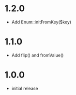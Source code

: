 # 1.2.0

- Add Enum::initFromKey($key)

# 1.1.0

- Add flip() and fromValue()

# 1.0.0

- initial release

